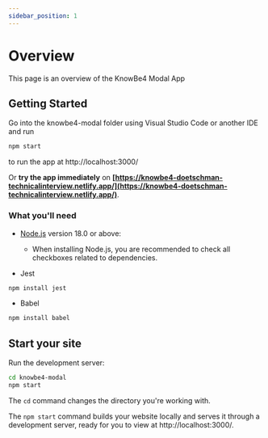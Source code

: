 ```yaml
---
sidebar_position: 1
---
```


# Overview

This page is an overview of the KnowBe4 Modal App

## Getting Started

Go into the knowbe4-modal folder using Visual Studio Code or another IDE and run 
```bash
npm start
```
to run the app at http://localhost:3000/

Or **try the app immediately** on **[https://knowbe4-doetschman-technicalinterview.netlify.app/](https://knowbe4-doetschman-technicalinterview.netlify.app/)**.

### What you'll need

- [Node.js](https://nodejs.org/en/download/) version 18.0 or above:
  - When installing Node.js, you are recommended to check all checkboxes related to dependencies.

- Jest
```bash
npm install jest
```

- Babel
```bash
npm install babel
```

## Start your site

Run the development server:

```bash
cd knowbe4-modal
npm start
```

The `cd` command changes the directory you're working with. 

The `npm start` command builds your website locally and serves it through a development server, ready for you to view at http://localhost:3000/.
